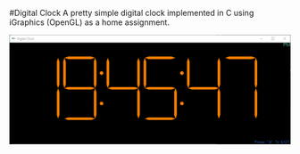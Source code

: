 #Digital Clock
A pretty simple digital clock implemented in C using iGraphics (OpenGL)
as a home assignment.

![](screenshot.png)